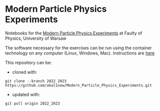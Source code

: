 
# Modern Particle Physics Experiments
Notebooks for the [Modern Particle Physics Experiments](https://usosweb.fuw.edu.pl/kontroler.php?_action=katalog2%2Fprzedmioty%2FpokazPrzedmiot&kod=1100-4MPPE&lang=en) at Faulty of Physics, University of Warsaw


The software necessary for the exercises can be run using the container technology on any computer (Linux, Windows, Mac). Instructions are [here](Docker/README.md)

This repository can be:

* cloned with:

```Shell
git clone --branch 2022_2023 https://github.com/akalinow/Modern_Particle_Physics_Experiments.git
```

* updated with:

```Shell
git pull origin 2022_2023
```
